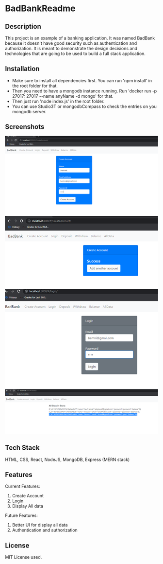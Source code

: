 # BadBankReadme

## Description
This project is an example of a banking application. It was named BadBank because it doesn't have good security such as authentication and authorization. It is meant to demonstrate the design decisions and technologies that are going to be used to build a full stack application. 

## Installation
<ul>
    <li>Make sure to install all dependencies first. You can run 'npm install' in the root folder for that.</li> 
    <li>Then you need to have a mongodb instance running. Run 'docker run -p 27017: 27017 --name anyName -d mongo' for that.</li> 
    <li>Then just run 'node index.js' in the root folder.</li> 
    <li>You can use Studio3T or mongodbCompass to check the entries on you mongodb server.</li>
</ul>

## Screenshots

![Create Account](ss1.png)
![Create Account Success](ss2.png)
![Login](ss3.png)
![All data](ss4.png)

## Tech Stack
HTML, CSS, React, NodeJS, MongoDB, Express (MERN stack)

## Features
Current Features:
<br/>
<ol>
    <li>Create Account</li>
    <li>Login</li>
    <li>Display All data</li>
</ol>
Future Features:
<br/>
<ol>
    <li>Better UI for display all data</li>
    <li>Authentication and authorization</li>
</ol>

## License
MIT License used.
